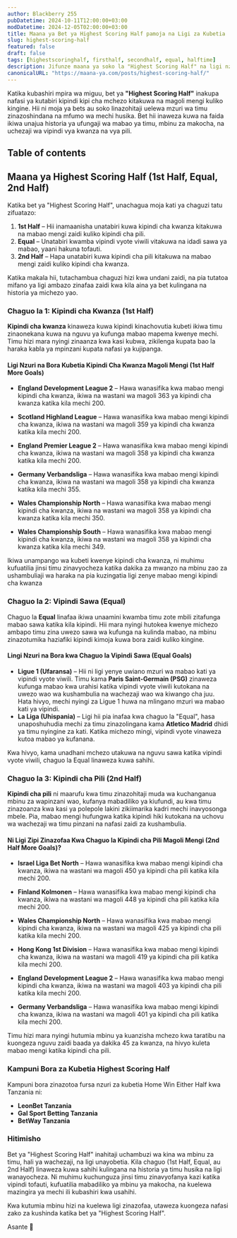 ```yaml
---
author: Blackberry 255
pubDatetime: 2024-10-11T12:00:00+03:00
modDatetime: 2024-12-05T02:00:00+03:00
title: Maana ya Bet ya Highest Scoring Half pamoja na Ligi za Kubetia
slug: highest-scoring-half
featured: false
draft: false
tags: [highestscoringhalf, firsthalf, secondhalf, equal, halftime]
description: Jifunze maana ya soko la "Highest Scoring Half" na ligi nzuri za kubetia soko hili kwa kila chaguo. Hapa tumetoa ufafanuzi wa chaguzi za 1st Half, Equal, na 2nd Half.
canonicalURL: "https://maana-ya.com/posts/highest-scoring-half/"
---
```


Katika kubashiri mpira wa miguu, bet ya **"Highest Scoring Half"** inakupa nafasi ya kutabiri kipindi kipi cha mchezo kitakuwa na magoli mengi kuliko kingine. Hii ni moja ya bets au soko linazohitaji uelewa mzuri wa timu zinazoshindana na mfumo wa mechi husika. Bet hii inaweza kuwa na faida ikiwa unajua historia ya ufungaji wa mabao ya timu, mbinu za makocha, na uchezaji wa vipindi vya kwanza na vya pili.

## Table of contents

## Maana ya Highest Scoring Half (1st Half, Equal, 2nd Half)

Katika bet ya "Highest Scoring Half", unachagua moja kati ya chaguzi tatu zifuatazo:

1. **1st Half** – Hii inamaanisha unatabiri kuwa kipindi cha kwanza kitakuwa na mabao mengi zaidi kuliko kipindi cha pili.
2. **Equal** – Unatabiri kwamba vipindi vyote viwili vitakuwa na idadi sawa ya mabao, yaani hakuna tofauti.
3. **2nd Half** – Hapa unatabiri kuwa kipindi cha pili kitakuwa na mabao mengi zaidi kuliko kipindi cha kwanza.

Katika makala hii, tutachambua chaguzi hizi kwa undani zaidi, na pia tutatoa mifano ya ligi ambazo zinafaa zaidi kwa kila aina ya bet kulingana na historia ya michezo yao.

### Chaguo la 1: Kipindi cha Kwanza (1st Half)

**Kipindi cha kwanza** kinaweza kuwa kipindi kinachovutia kubeti ikiwa timu zinaonekana kuwa na nguvu ya kufunga mabao mapema kwenye mechi. Timu hizi mara nyingi zinaanza kwa kasi kubwa, zikilenga kupata bao la haraka kabla ya mpinzani kupata nafasi ya kujipanga.

#### Ligi Nzuri na Bora Kubetia Kipindi Cha Kwanza Magoli Mengi (1st Half More Goals)

- **England Development League 2** – Hawa wanasifika kwa mabao mengi kipindi cha kwanza, ikiwa na wastani wa magoli 363 ya kipindi cha kwanza katika kila mechi 200.
- **Scotland Highland League** – Hawa wanasifika kwa mabao mengi kipindi cha kwanza, ikiwa na wastani wa magoli 359 ya kipindi cha kwanza katika kila mechi 200.

- **England Premier League 2** – Hawa wanasifika kwa mabao mengi kipindi cha kwanza, ikiwa na wastani wa magoli 358 ya kipindi cha kwanza katika kila mechi 200.

- **Germany Verbandsliga** – Hawa wanasifika kwa mabao mengi kipindi cha kwanza, ikiwa na wastani wa magoli 358 ya kipindi cha kwanza katika kila mechi 355.

- **Wales Championship North** – Hawa wanasifika kwa mabao mengi kipindi cha kwanza, ikiwa na wastani wa magoli 358 ya kipindi cha kwanza katika kila mechi 350.

- **Wales Championship South** – Hawa wanasifika kwa mabao mengi kipindi cha kwanza, ikiwa na wastani wa magoli 358 ya kipindi cha kwanza katika kila mechi 349.

Ikiwa unampango wa kubeti kwenye kipindi cha kwanza, ni muhimu kufuatilia jinsi timu zinavyocheza katika dakika za mwanzo na mbinu zao za ushambuliaji wa haraka na pia kuzingatia ligi zenye mabao mengi kipindi cha kwanza

### Chaguo la 2: Vipindi Sawa (Equal)

Chaguo la **Equal** linafaa ikiwa unaamini kwamba timu zote mbili zitafunga mabao sawa katika kila kipindi. Hii mara nyingi hutokea kwenye michezo ambapo timu zina uwezo sawa wa kufunga na kulinda mabao, na mbinu zinazotumika haziafiki kipindi kimoja kuwa bora zaidi kuliko kingine.

#### Lingi Nzuri na Bora kwa Chaguo la Vipindi Sawa (Equal Goals)

- **Ligue 1 (Ufaransa)** – Hii ni ligi yenye uwiano mzuri wa mabao kati ya vipindi vyote viwili. Timu kama **Paris Saint-Germain (PSG)** zinaweza kufunga mabao kwa urahisi katika vipindi vyote viwili kutokana na uwezo wao wa kushambulia na wachezaji wao wa kiwango cha juu. Hata hivyo, mechi nyingi za Ligue 1 huwa na mlingano mzuri wa mabao kati ya vipindi.
- **La Liga (Uhispania)** – Ligi hii pia inafaa kwa chaguo la "Equal", hasa unaposhuhudia mechi za timu zinazolingana kama **Atletico Madrid** dhidi ya timu nyingine za kati. Katika michezo mingi, vipindi vyote vinaweza kutoa mabao ya kufanana.

Kwa hivyo, kama unadhani mchezo utakuwa na nguvu sawa katika vipindi vyote viwili, chaguo la Equal linaweza kuwa sahihi.

### Chaguo la 3: Kipindi cha Pili (2nd Half)

**Kipindi cha pili** ni maarufu kwa timu zinazohitaji muda wa kuchanganua mbinu za wapinzani wao, kufanya mabadiliko ya kiufundi, au kwa timu zinazoanza kwa kasi ya polepole lakini zikiimarika kadri mechi inavyosonga mbele. Pia, mabao mengi hufungwa katika kipindi hiki kutokana na uchovu wa wachezaji wa timu pinzani na nafasi zaidi za kushambulia.

#### Ni Ligi Zipi Zinazofaa Kwa Chaguo la Kipindi cha Pili Magoli Mengi (2nd Half More Goals)?

- **Israel Liga Bet North** – Hawa wanasifika kwa mabao mengi kipindi cha kwanza, ikiwa na wastani wa magoli 450 ya kipindi cha pili katika kila mechi 200.
- **Finland Kolmonen** – Hawa wanasifika kwa mabao mengi kipindi cha kwanza, ikiwa na wastani wa magoli 448 ya kipindi cha pili katika kila mechi 200.

- **Wales Championship North** – Hawa wanasifika kwa mabao mengi kipindi cha kwanza, ikiwa na wastani wa magoli 425 ya kipindi cha pili katika kila mechi 200.

- **Hong Kong 1st Division** – Hawa wanasifika kwa mabao mengi kipindi cha kwanza, ikiwa na wastani wa magoli 419 ya kipindi cha pili katika kila mechi 200.

- **England Development League 2** – Hawa wanasifika kwa mabao mengi kipindi cha kwanza, ikiwa na wastani wa magoli 403 ya kipindi cha pili katika kila mechi 200.

- **Germany Verbandsliga** – Hawa wanasifika kwa mabao mengi kipindi cha kwanza, ikiwa na wastani wa magoli 401 ya kipindi cha pili katika kila mechi 200.

Timu hizi mara nyingi hutumia mbinu ya kuanzisha mchezo kwa taratibu na kuongeza nguvu zaidi baada ya dakika 45 za kwanza, na hivyo kuleta mabao mengi katika kipindi cha pili.

### Kampuni Bora za Kubetia Highest Scoring Half

Kampuni bora zinazotoa fursa nzuri za kubetia Home Win Either Half kwa Tanzania ni:

- **<span class="text-success text-decoration-underline" onclick="OpenAff('leonbet')">LeonBet Tanzania</span>**
- **<span class="text-success text-decoration-underline" onclick="OpenAff('gsb')">Gal Sport Betting Tanzania</span>**
- **<span class="text-success text-decoration-underline" onclick="OpenAff('betway')">BetWay Tanzania</span>**

### Hitimisho

Bet ya "Highest Scoring Half" inahitaji uchambuzi wa kina wa mbinu za timu, hali ya wachezaji, na ligi unayobetia. Kila chaguo (1st Half, Equal, au 2nd Half) linaweza kuwa sahihi kulingana na historia ya timu husika na ligi wanayocheza. Ni muhimu kuchunguza jinsi timu zinavyofanya kazi katika vipindi tofauti, kufuatilia mabadiliko ya mbinu ya makocha, na kuelewa mazingira ya mechi ili kubashiri kwa usahihi.

Kwa kutumia mbinu hizi na kuelewa ligi zinazofaa, utaweza kuongeza nafasi zako za kushinda katika bet ya "Highest Scoring Half".

Asante 🙏
